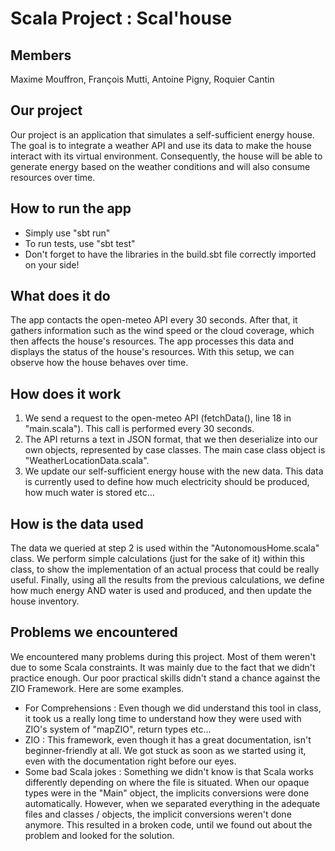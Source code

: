 # Scala Project : Scal'house

## Members
Maxime Mouffron, François Mutti, Antoine Pigny, Roquier Cantin 

## Our project
Our project is an application that simulates a self-sufficient energy house. 
The goal is to integrate a weather API and use its data to make the house 
interact with its virtual environment. Consequently, the house will be able 
to generate energy based on the weather conditions and will also consume 
resources over time.

## How to run the app
- Simply use "sbt run"
- To run tests, use "sbt test"
- Don't forget to have the libraries in the build.sbt file correctly imported
on your side!

## What does it do
The app contacts the open-meteo API every 30 seconds. After that, it gathers
information such as the wind speed or the cloud coverage, which then affects
the house's resources. The app processes this data and displays the status 
of the house's resources. With this setup, we can observe how the house 
behaves over time.

## How does it work
1. We send a request to the open-meteo API (fetchData(), line 18 in "main.scala").
This call is performed every 30 seconds.
2. The API returns a text in JSON format, that we then deserialize into our own 
objects, represented by case classes. The main case class object is 
"WeatherLocationData.scala".
3. We update our self-sufficient energy house with the new data. This data is 
currently used to define how much electricity should be produced, how much water
is stored etc... 

## How is the data used
The data we queried at step 2 is used within the "AutonomousHome.scala" class.
We perform simple calculations (just for the sake of it) within this class, to show
the implementation of an actual process that could be really useful. Finally, using 
all the results from the previous calculations, we define how much energy AND water 
is used and produced, and then update the house inventory.

## Problems we encountered
We encountered many problems during this project. Most of them weren't due to some
Scala constraints. It was mainly due to the fact that we didn't practice enough. 
Our poor practical skills didn't stand a chance against the ZIO Framework. Here
are some examples.
- For Comprehensions : Even though we did understand this tool in class, it took us
a really long time to understand how they were used with ZIO's system of "mapZIO", 
return types etc...
- ZIO : This framework, even though it has a great documentation, 
isn't beginner-friendly at all. We got stuck as soon as we started using it, even
with the documentation right before our eyes.
- Some bad Scala jokes : Something we didn't know is that Scala works differently
depending on where the file is situated. When our opaque types were in the "Main"
object, the implicits conversions were done automatically. However, when we 
separated everything in the adequate files and classes / objects, the implicit 
conversions weren't done anymore. This resulted in a broken code, until we found
out about the problem and looked for the solution.